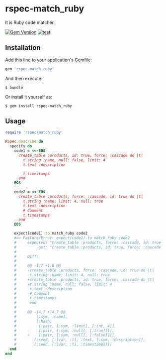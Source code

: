 # rspec-match_ruby

It is Ruby code matcher.

[![Gem Version](https://badge.fury.io/rb/rspec-match_ruby.svg)](https://badge.fury.io/rb/rspec-match_ruby)
[![test](https://github.com/winebarrel/rspec-match_ruby/actions/workflows/test.yml/badge.svg)](https://github.com/winebarrel/rspec-match_ruby/actions/workflows/test.yml)

## Installation

Add this line to your application's Gemfile:

```ruby
gem 'rspec-match_ruby'
```

And then execute:

    $ bundle

Or install it yourself as:

    $ gem install rspec-match_ruby

## Usage

```ruby
require 'rspec/match_ruby'

RSpec.describe do
  specify do
    code1 = <<-EOS
      create_table :products, id: true, force: :cascade do |t|
        t.string :name, null: false, limit: 4
        t.text :description

        t.timestamps
      end
    EOS

    code2 = <<-EOS
      create_table :products, force: :cascade, id: true do |t|
        t.string :name, limit: 4, null: true
        t.text :description
        # Comment
        t.timestamps
      end
    EOS

    expect(code1).to match_ruby code2
    #=> Failure/Error: expect(code1).to match_ruby code2
    #     expected: "create_table :products, force: :cascade, id: true do |t|\nt.string :name, limit: 4, null: true\nt.text :description\n# Comment\nt.timestamps\nend"
    #          got: "create_table :products, id: true, force: :cascade do |t|\nt.string :name, null: false, limit: 4\nt.text :description\nt.timestamps\nend"
    #
    #     Diff:
    #
    #     @@ -1,7 +1,6 @@
    #     -create_table :products, force: :cascade, id: true do |t|
    #     -t.string :name, limit: 4, null: true
    #     +create_table :products, id: true, force: :cascade do |t|
    #     +t.string :name, null: false, limit: 4
    #      t.text :description
    #     -# Comment
    #      t.timestamps
    #      end
    #
    #     @@ -14,7 +14,7 @@
    #         [:sym, :name],
    #         [:hash,
    #          [:pair, [:sym, :limit], [:int, 4]],
    #     -    [:pair, [:sym, :null], [:true]]]],
    #     +    [:pair, [:sym, :null], [:false]]]],
    #        [:send, [:lvar, :t], :text, [:sym, :description]],
    #        [:send, [:lvar, :t], :timestamps]]]
  end
end
```
